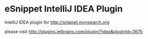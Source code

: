 eSnippet IntelliJ IDEA Plugin
============================================
IntelliJ IDEA plugin for http://snippet.mvnsearch.org

please visit http://plugins.jetbrains.com/plugin/?idea&pluginId=3675